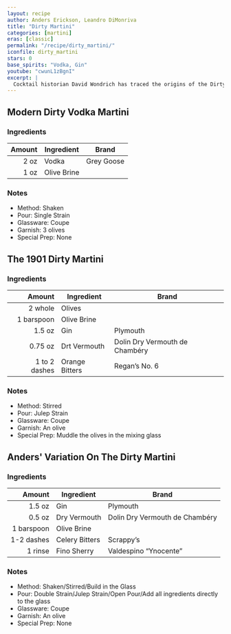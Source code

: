 ```yaml
---
layout: recipe
author: Anders Erickson, Leandro DiMonriva
title: "Dirty Martini"
categories: [martini]
eras: [classic]
permalink: "/recipe/dirty_martini/"
iconfile: dirty_martini
stars: 0
base_spirits: "Vodka, Gin"
youtube: "cwunL1zBgnI"
excerpt: |
  Cocktail historian David Wondrich has traced the origins of the Dirty Martini back to 1901 and a bartender called John E. O'Connor, who served a Dry Martini with muddled olives at New York's Waldorf Astoria.<br /><br />The first written reference to brine being added to a Martini-style cocktail appears in G.H. Steele's 1930 <i>My New Cocktail Book</i>.
---
```


<div class="subrecipe" markdown="1">

## Modern Dirty Vodka Martini

### Ingredients

| Amount | Ingredient  | Brand      |
| -----: | ----------- | ---------- |
|   2 oz | Vodka       | Grey Goose |
|   1 oz | Olive Brine |            |

### Notes

- Method: Shaken
- Pour: Single Strain
- Glassware: Coupe
- Garnish: 3 olives
- Special Prep: None

</div>

<div class="subrecipe" markdown="1">

## The 1901 Dirty Martini

### Ingredients

|        Amount | Ingredient     | Brand                          |
| ------------: | -------------- | ------------------------------ |
|       2 whole | Olives         |                                |
|    1 barspoon | Olive Brine    |                                |
|        1.5 oz | Gin            | Plymouth                       |
|       0.75 oz | Drt Vermouth   | Dolin Dry Vermouth de Chambéry |
| 1 to 2 dashes | Orange Bitters | Regan’s No. 6                  |

### Notes

- Method: Stirred
- Pour: Julep Strain
- Glassware: Coupe
- Garnish: An olive
- Special Prep: Muddle the olives in the mixing glass

</div>

<div class="subrecipe" markdown="1">

## Anders' Variation On The Dirty Martini

### Ingredients

|     Amount | Ingredient     | Brand                          |
| ---------: | -------------- | ------------------------------ |
|     1.5 oz | Gin            | Plymouth                       |
|     0.5 oz | Dry Vermouth   | Dolin Dry Vermouth de Chambéry |
| 1 barspoon | Olive Brine    |
| 1-2 dashes | Celery Bitters | Scrappy’s                      |
|    1 rinse | Fino Sherry    | Valdespino “Ynocente”          |

### Notes

- Method: Shaken/Stirred/Build in the Glass
- Pour: Double Strain/Julep Strain/Open Pour/Add all ingredients directly to the glass
- Glassware: Coupe
- Garnish: An olive
- Special Prep: None

</div>
